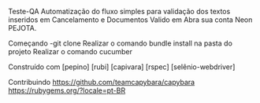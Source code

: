 Teste-QA
Automatização do fluxo simples para validação dos textos inseridos em Cancelamento e  Documentos Valido em Abra sua conta Neon PEJOTA.


Começando
-git clone
Realizar o comando bundle install na pasta do projeto
Realizar o comando cucumber

Construído com
[pepino]
[rubi]
[capivara]
[rspec]
[selênio-webdriver]

Contribuindo
https://github.com/teamcapybara/capybara https://rubygems.org/?locale=pt-BR
